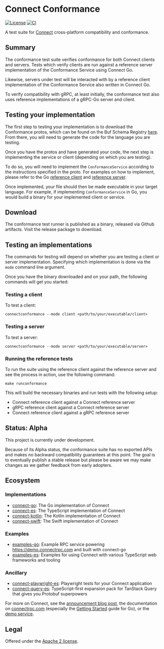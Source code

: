 # Connect Conformance

[![License](https://img.shields.io/github/license/connectrpc/conformance?color=blue)][license]
[![CI](https://github.com/connectrpc/conformance/actions/workflows/ci.yaml/badge.svg?branch=main)][ci]

A test suite for [Connect](https://connectrpc.com) cross-platform compatibility and conformance.

## Summary

The conformance test suite verifies conformance for both Connect clients and servers. Tests which
verify clients are run against a reference server implementation of the Conformance Service using Connect Go.

Likewise, servers under test will be interacted with by a reference client implementation of the Conformance
Service also written in Connect Go.

To verify compatibility with gRPC, at least initially, the conformance test also uses reference implementations of a gRPC-Go
server and client.

## Testing your implementation

<!-- TODO - How in-depth do we want to get here with instructions? Should we specify how to generate files
from the BSR (which would also depend on their language). Or do we just specify a simple command for getting
the protos -->
The first step to testing your implementation is to download the Conformance protos, which can be found on the
Buf Schema Registry [here](TODO). From there, you will need to generate the code for the language you are testing.

Once you have the protos and have generated your code, the next step is implementing the service or client
(depending on which you are testing).

To do so, you will need to implement the `ConformanceService` according to the instructions specified in the
proto. For examples on how to implement, please refer to the Go [reference client](./internal/app/referenceclient)
and [reference server](./internal/app/referenceserver).

Once implemented, your file should then be made executable in your target language. For example, if implementing
`ConformanceService` in Go, you would build a binary for your implemented client or service.

## Download

The conformance test runner is published as a binary, released via Github artifacts. Visit the release package
to download.

## Testing an implementations

The commands for testing will depend on whether you are testing a client or server implementation.
Specifying which implementation is done via the `mode` command line argument.

Once you have the binary downloaded and on your path, the following commands will get you started:

### Testing a client

To test a client:

`connectconformance --mode client <path/to/your/executable/client>`

### Testing a server

To test a server:

`connectconformance --mode server <path/to/your/executable/server>`

### Running the reference tests

To run the suite using the reference client against the reference server and see
the process in action, use the following command:

`make runconformance`

This will build the necessary binaries and run tests with the following setup:

* Connect reference client against a Connect reference server
* gRPC reference client against a Connect reference server
* Connect reference client against a gRPC reference server

<!-- What should we put as our status which properly conveys this is still a
work in progress? Alpha seems wrong bc our stuff is all at a v1 -->
## Status: Alpha

This project is currently under development.

Because of its Alpha status, the conformance suite has no exported APIs
and makes no backward compatibility guarantees at this point. The goal is to
eventually publish a stable release but please be aware we may make changes
as we gather feedback from early adopters.


## Ecosystem

### Implementations

* [connect-go](https://github.com/connectrpc/connect-go):
  The Go implementation of Connect
* [connect-es](https://github.com/connectrpc/connect-es):
  The TypeScript implementation of Connect
* [connect-kotlin](https://github.com/connectrpc/connect-kotlin):
  The Kotlin implementation of Connect
* [connect-swift](https://github.com/connectrpc/connect-swift):
  The Swift implementation of Connect

### Examples

* [examples-go](https://github.com/connectrpc/examples-go):
  Example RPC service powering https://demo.connectrpc.com and built with connect-go
* [examples-es](https://github.com/connectrpc/examples-es):
  Examples for using Connect with various TypeScript web frameworks and tooling

### Ancillary

* [connect-playwright-es](https://github.com/connectrpc/connect-playwright-es):
  Playwright tests for your Connect application
* [connect-query-es](https://github.com/connectrpc/connect-query-es):
  TypeScript-first expansion pack for TanStack Query that gives you Protobuf superpowers


For more on Connect, see the [announcement blog post][blog], the documentation
on [connectrpc.com][docs] (especially the [Getting Started] guide for Go), or
the [demo service][demo].

## Legal

Offered under the [Apache 2 license][license].

[license]: https://github.com/connectrpc/conformance/blob/main/LICENSE
[Getting Started]: https://connectrpc.com/docs/go/getting-started
[blog]: https://buf.build/blog/connect-a-better-grpc
[ci]: https://github.com/connectrpc/conformance/actions/workflows/ci.yaml
[connect-go]: https://github.com/connectrpc/connect-go
[connect-es]: https://github.com/connectrpc/connect-es
[demo]: https://github.com/connectrpc/examples-go
[docs]: https://connectrpc.com
[license]: https://github.com/connectrpc/conformance/blob/main/LICENSE
[protobuf-es]: https://github.com/bufbuild/protobuf-es
